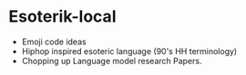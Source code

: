 # Esoterik-local
- Emoji code ideas
- Hiphop inspired esoteric language (90's HH terminology)
- Chopping up Language model research Papers. 

